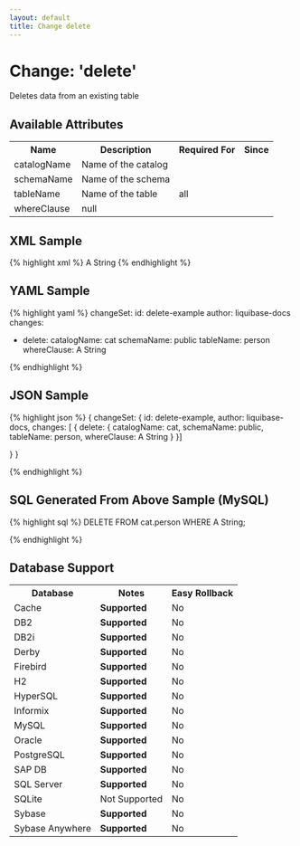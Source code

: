 ```yaml
---
layout: default
title: Change delete
---
```


<!-- ====================================================== -->
<!-- GENERATED BY ChangeDocGenerator DO NOT MODIFY MANUALLY -->
<!-- ====================================================== -->

# Change: 'delete'

Deletes data from an existing table

## Available Attributes ##

<table>
<tr><th>Name</th><th>Description</th><th>Required&nbsp;For</th><th>Since</th></tr>
<tr><td style='vertical-align: top'>catalogName</td><td>Name of the catalog</td><td style='vertical-align: top'></td><td style='vertical-align: top'></td></tr>
<tr><td style='vertical-align: top'>schemaName</td><td>Name of the schema</td><td style='vertical-align: top'></td><td style='vertical-align: top'></td></tr>
<tr><td style='vertical-align: top'>tableName</td><td>Name of the table</td><td style='vertical-align: top'>all</td><td style='vertical-align: top'></td></tr>
<tr><td style='vertical-align: top'>whereClause</td><td>null</td><td style='vertical-align: top'></td><td style='vertical-align: top'></td></tr>
</table>

## XML Sample ##

{% highlight xml %}
<changeSet author="liquibase-docs" id="delete-example">
    <delete catalogName="cat"
            schemaName="public"
            tableName="person">
        <whereClause>A String</whereClause>
    </delete>
</changeSet>
{% endhighlight %}

## YAML Sample ##

{% highlight yaml %}
changeSet:
  id: delete-example
  author: liquibase-docs
  changes:
  - delete:
      catalogName: cat
      schemaName: public
      tableName: person
      whereClause: A String

{% endhighlight %}

## JSON Sample ##

{% highlight json %}
{
  changeSet: {
    id: delete-example,
    author: liquibase-docs,
    changes: [
      {
        delete: {
          catalogName: cat,
          schemaName: public,
          tableName: person,
          whereClause: A String
        }
      }]
    
  }
}

{% endhighlight %}

## SQL Generated From Above Sample (MySQL)

{% highlight sql %}
DELETE FROM cat.person  WHERE A String;


{% endhighlight %}

## Database Support

<table style='border:1;'>
<tr><th>Database</th><th>Notes</th><th>Easy Rollback</th></tr>
<tr><td>Cache</td><td><b>Supported</b></td><td>No</td></tr>
<tr><td>DB2</td><td><b>Supported</b></td><td>No</td></tr>
<tr><td>DB2i</td><td><b>Supported</b></td><td>No</td></tr>
<tr><td>Derby</td><td><b>Supported</b></td><td>No</td></tr>
<tr><td>Firebird</td><td><b>Supported</b></td><td>No</td></tr>
<tr><td>H2</td><td><b>Supported</b></td><td>No</td></tr>
<tr><td>HyperSQL</td><td><b>Supported</b></td><td>No</td></tr>
<tr><td>Informix</td><td><b>Supported</b></td><td>No</td></tr>
<tr><td>MySQL</td><td><b>Supported</b></td><td>No</td></tr>
<tr><td>Oracle</td><td><b>Supported</b></td><td>No</td></tr>
<tr><td>PostgreSQL</td><td><b>Supported</b></td><td>No</td></tr>
<tr><td>SAP DB</td><td><b>Supported</b></td><td>No</td></tr>
<tr><td>SQL Server</td><td><b>Supported</b></td><td>No</td></tr>
<tr><td>SQLite</td><td>Not Supported</td><td>No</td></tr>
<tr><td>Sybase</td><td><b>Supported</b></td><td>No</td></tr>
<tr><td>Sybase Anywhere</td><td><b>Supported</b></td><td>No</td></tr>
</table>
